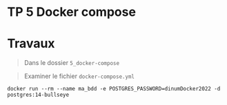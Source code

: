 # TP 5 Docker compose

# Travaux

> Dans le dossier `5_docker-compose`

> Examiner le fichier `docker-compose.yml`
```
docker run --rm --name ma_bdd -e POSTGRES_PASSWORD=dinumDocker2022 -d postgres:14-bullseye
```
